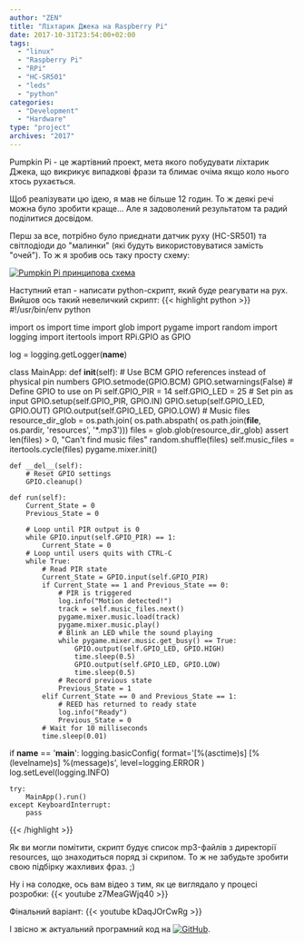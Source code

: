 ```yaml
---
author: "ZEN"
title: "Ліхтарик Джека на Raspberry Pi"
date: 2017-10-31T23:54:00+02:00
tags:
  - "linux"
  - "Raspberry Pi"
  - "RPi"
  - "HC-SR501"
  - "leds"
  - "python"
categories:
  - "Development"
  - "Hardware"
type: "project"
archives: "2017"
---
```


Pumpkin Pi - це жартівний проект, мета якого побудувати ліхтарик Джека, що викрикує випадкові фрази та блимає очіма якщо коло нього хтось рухається.

<!--more-->

Щоб реалізувати цю ідею, я мав не більше 12 годин. То ж деякі речі можна було зробити краще... Але я задоволений результатом та радий поділитися досвідом.

Перш за все, потрібно було приєднати датчик руху (HC-SR501) та світлодіоди до "малинки" (які будуть використовуватися замість "очей"). То ж я зробив ось таку просту схему:

[![Pumpkin Pi принципова схема](/images/2017/pumpkin_pi/datasheet.jpg "Pumpkin Pi принципова схема")](/images/2017/pumpkin_pi/datasheet.jpg)

Наступний етап - написати python-скрипт, який буде реагувати на рух. Вийшов ось такий невеличкий скрипт:
{{< highlight python >}}
#!/usr/bin/env python

import os
import time
import glob
import pygame
import random
import logging
import itertools
import RPi.GPIO as GPIO

log = logging.getLogger(__name__)


class MainApp:
    def __init__(self):
        # Use BCM GPIO references instead of physical pin numbers
        GPIO.setmode(GPIO.BCM)
        GPIO.setwarnings(False)
        # Define GPIO to use on Pi
        self.GPIO_PIR = 14
        self.GPIO_LED = 25
        # Set pin as input
        GPIO.setup(self.GPIO_PIR, GPIO.IN)
        GPIO.setup(self.GPIO_LED, GPIO.OUT)
        GPIO.output(self.GPIO_LED, GPIO.LOW)
        # Music files
        resource_dir_glob = os.path.join(
            os.path.abspath(
                os.path.join(__file__, os.pardir, 'resources', '*.mp3')))
        files = glob.glob(resource_dir_glob)
        assert len(files) > 0, "Can't find music files"
        random.shuffle(files)
        self.music_files = itertools.cycle(files)
        pygame.mixer.init()

    def __del__(self):
        # Reset GPIO settings
        GPIO.cleanup()

    def run(self):
        Current_State = 0
        Previous_State = 0

        # Loop until PIR output is 0
        while GPIO.input(self.GPIO_PIR) == 1:
            Current_State = 0
        # Loop until users quits with CTRL-C
        while True:
            # Read PIR state
            Current_State = GPIO.input(self.GPIO_PIR)
            if Current_State == 1 and Previous_State == 0:
                # PIR is triggered
                log.info("Motion detected!")
                track = self.music_files.next()
                pygame.mixer.music.load(track)
                pygame.mixer.music.play()
                # Blink an LED while the sound playing
                while pygame.mixer.music.get_busy() == True:
                    GPIO.output(self.GPIO_LED, GPIO.HIGH)
                    time.sleep(0.5)
                    GPIO.output(self.GPIO_LED, GPIO.LOW)
                    time.sleep(0.5)
                # Record previous state
                Previous_State = 1
            elif Current_State == 0 and Previous_State == 1:
                # REED has returned to ready state
                log.info("Ready")
                Previous_State = 0
            # Wait for 10 milliseconds
            time.sleep(0.01)


if __name__ == '__main__':
    logging.basicConfig(
        format='[%(asctime)s] [%(levelname)s] %(message)s',
        level=logging.ERROR
    )
    log.setLevel(logging.INFO)

    try:
        MainApp().run()
    except KeyboardInterrupt:
        pass
{{< /highlight >}}

Як ви могли помітити, скрипт будує список mp3-файлів з директорії resources, що знаходиться поряд зі скрипом. То ж не забудьте зробити свою підбірку жахливих фраз. ;)

Ну і на солодке, ось вам відео з тим, як це виглядало у процесі розробки:
{{< youtube z7MeaGWjq40 >}}

Фінальний варіант:
{{< youtube kDaqJOrCwRg >}}

І звісно ж актуальний програмний код на [![GitHub](https://github.com/zen-tools/pumpkin-pi)](https://github.com/zen-tools/pumpkin-pi).
